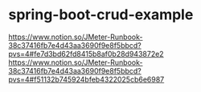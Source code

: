 # spring-boot-crud-example

https://www.notion.so/JMeter-Runbook-38c37416fb7e4d43aa3690f9e8f5bbcd?pvs=4#fe7d3bd62fd8415b8af0b28d943872e2
https://www.notion.so/JMeter-Runbook-38c37416fb7e4d43aa3690f9e8f5bbcd?pvs=4#f51132b745924bfeb4322025cb6e6987
